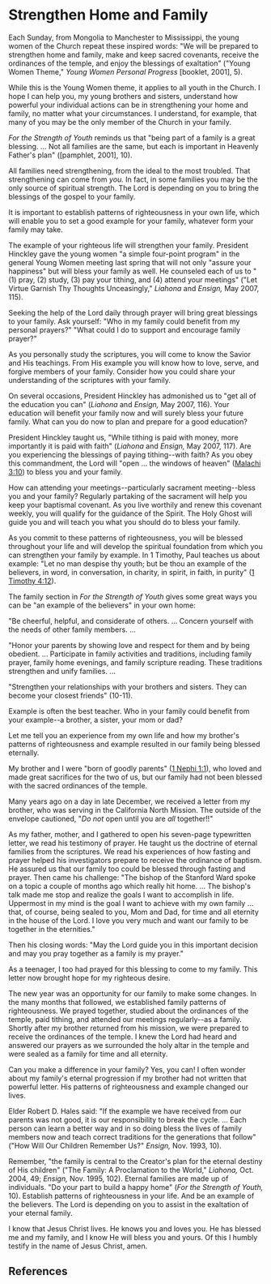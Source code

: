 # Strengthen Home and Family

Each Sunday, from Mongolia to Manchester to Mississippi, the young women of
the Church repeat these inspired words: "We will be prepared to strengthen
home and family, make and keep sacred covenants, receive the ordinances of the
temple, and enjoy the blessings of exaltation" ("Young Women Theme," _Young
Women Personal Progress_ [booklet, 2001], 5).

While this is the Young Women theme, it applies to all youth in the Church. I
hope I can help you, my young brothers and sisters, understand how powerful
your individual actions can be in strengthening your home and family, no
matter what your circumstances. I understand, for example, that many of you
may be the only member of the Church in your family.

_For the Strength of Youth_ reminds us that "being part of a family is a great
blessing. ... Not all families are the same, but each is important in Heavenly
Father's plan" ([pamphlet, 2001], 10).

All families need strengthening, from the ideal to the most troubled. That
strengthening can come from _you._ In fact, in some families you may be the
only source of spiritual strength. The Lord is depending on you to bring the
blessings of the gospel to your family.

It is important to establish patterns of righteousness in your own life, which
will enable you to set a good example for your family, whatever form your
family may take.

The example of your righteous life will strengthen your family. President
Hinckley gave the young women "a simple four-point program" in the general
Young Women meeting last spring that will not only "assure your happiness" but
will bless your family as well. He counseled each of us to "(1) pray, (2)
study, (3) pay your tithing, and (4) attend your meetings" ("Let Virtue
Garnish Thy Thoughts Unceasingly," _Liahona_ and _Ensign,_ May 2007, 115).

Seeking the help of the Lord daily through prayer will bring great blessings
to your family. Ask yourself: "Who in my family could benefit from my personal
prayers?" "What could I do to support and encourage family prayer?"

As you personally study the scriptures, you will come to know the Savior and
His teachings. From His example you will know how to love, serve, and forgive
members of your family. Consider how you could share your understanding of the
scriptures with your family.

On several occasions, President Hinckley has admonished us to "get all of the
education you can" (_Liahona_ and _Ensign,_ May 2007, 116). Your education
will benefit your family now and will surely bless your future family. What
can you do now to plan and prepare for a good education?

President Hinckley taught us, "While tithing is paid with money, more
importantly it is paid with faith" (_Liahona_ and _Ensign,_ May 2007, 117).
Are you experiencing the blessings of paying tithing--with faith? As you obey
this commandment, the Lord will "open ... the windows of heaven" ([Malachi
3:10](/scriptures/ot/mal/3.10?lang=eng#9)) to bless you and your family.

How can attending your meetings--particularly sacrament meeting--bless you and
your family? Regularly partaking of the sacrament will help you keep your
baptismal covenant. As you live worthily and renew this covenant weekly, you
will qualify for the guidance of the Spirit. The Holy Ghost will guide you and
will teach you what you should do to bless your family.

As you commit to these patterns of righteousness, you will be blessed
throughout your life and will develop the spiritual foundation from which you
can strengthen your family by example. In 1 Timothy, Paul teaches us about
example: "Let no man despise thy youth; but be thou an example of the
believers, in word, in conversation, in charity, in spirit, in faith, in
purity" ([1 Timothy 4:12](/scriptures/nt/1-tim/4.12?lang=eng#11)).

The family section in _For the Strength of Youth_ gives some great ways you
can be "an example of the believers" in your own home:

"Be cheerful, helpful, and considerate of others. ... Concern yourself with the
needs of other family members. ...

"Honor your parents by showing love and respect for them and by being
obedient. ... Participate in family activities and traditions, including family
prayer, family home evenings, and family scripture reading. These traditions
strengthen and unify families. ...

"Strengthen your relationships with your brothers and sisters. They can become
your closest friends" (10-11).

Example is often the best teacher. Who in your family could benefit from your
example--a brother, a sister, your mom or dad?

Let me tell you an experience from my own life and how my brother's patterns
of righteousness and example resulted in our family being blessed eternally.

My brother and I were "born of goodly parents" ([1 Nephi
1:1](/scriptures/bofm/1-ne/1.1?lang=eng#0)), who loved and made great
sacrifices for the two of us, but our family had not been blessed with the
sacred ordinances of the temple.

Many years ago on a day in late December, we received a letter from my
brother, who was serving in the California North Mission. The outside of the
envelope cautioned, "_Do not_ open until you are _all_ together!!"

As my father, mother, and I gathered to open his seven-page typewritten
letter, we read his testimony of prayer. He taught us the doctrine of eternal
families from the scriptures. We read his experiences of how fasting and
prayer helped his investigators prepare to receive the ordinance of baptism.
He assured us that our family too could be blessed through fasting and prayer.
Then came his challenge: "The bishop of the Stanford Ward spoke on a topic a
couple of months ago which really hit home. ... The bishop's talk made me stop
and realize the goals I want to accomplish in life. Uppermost in my mind is
the goal I want to achieve with my own family ... that, of course, being sealed
to you, Mom and Dad, for time and all eternity in the house of the Lord. I
love you very much and want our family to be together in the eternities."

Then his closing words: "May the Lord guide you in this important decision and
may you pray together as a family is my prayer."

As a teenager, I too had prayed for this blessing to come to my family. This
letter now brought hope for my righteous desire.

The new year was an opportunity for our family to make some changes. In the
many months that followed, we established family patterns of righteousness. We
prayed together, studied about the ordinances of the temple, paid tithing, and
attended our meetings regularly--as a family. Shortly after my brother
returned from his mission, we were prepared to receive the ordinances of the
temple. I knew the Lord had heard and answered our prayers as we surrounded
the holy altar in the temple and were sealed as a family for time and all
eternity.

Can you make a difference in your family? Yes, you can! I often wonder about
my family's eternal progression if my brother had not written that powerful
letter. His patterns of righteousness and example changed our lives.

Elder Robert D. Hales said: "If the example we have received from our parents
was not good, it is our responsibility to break the cycle. ... Each person can
learn a better way and in so doing bless the lives of family members now and
teach correct traditions for the generations that follow" ("How Will Our
Children Remember Us?" _Ensign,_ Nov. 1993, 10).

Remember, "the family is central to the Creator's plan for the eternal destiny
of His children" ("The Family: A Proclamation to the World," _Liahona,_ Oct.
2004, 49; _Ensign,_ Nov. 1995, 102). Eternal families are made up of
individuals. "Do your part to build a happy home" (_For the Strength of
Youth,_ 10). Establish patterns of righteousness in your life. And be an
example of the believers. The Lord is depending on you to assist in the
exaltation of your eternal family.

I know that Jesus Christ lives. He knows you and loves you. He has blessed me
and my family, and I know He will bless you and yours. Of this I humbly
testify in the name of Jesus Christ, amen.

## References

